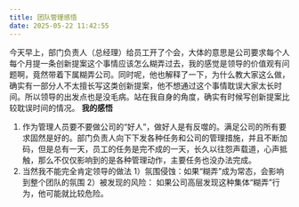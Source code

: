 ```yaml
---
title: 团队管理感悟
date: 2025-05-22 11:42:55
---
```

今天早上，部门负责人（总经理）给员工开了个会，大体的意思是公司要求每个人每个月提一条创新提案这个事情应该怎么糊弄过去，我的感觉是领导的价值观有问题啊，竟然带着下属糊弄公司。同时呢，他也解释了一下，为什么教大家这么做，确实有一部分人不太擅长写这类创新提案，他不想通过这个事情耽误大家太长时间。所以领导的出发点也是没毛病。站在我自身的角度，确实有时候写创新提案比较耽误时间的情况。
**我的感悟**
1. 作为管理人员要不要做公司的“好人”，做好人是有反噬的。满足公司的所有要求固然是好的。部门负责人向下下发各种任务和公司的管理措施，并且不断加码，但是总有一天，员工的任务是完不成的一天，长久以往怨声载道，心声抵触，那么不仅仅影响到的是各种管理动作，主要任务也没办法完成。
2. 当然我不能完全肯定领导的做法 1）氛围侵蚀：如果“糊弄”成为常态，会影响到整个团队的氛围 2）被发现的风险： 如果公司高层发现这种集体“糊弄”行为，他可能就比较危险。
